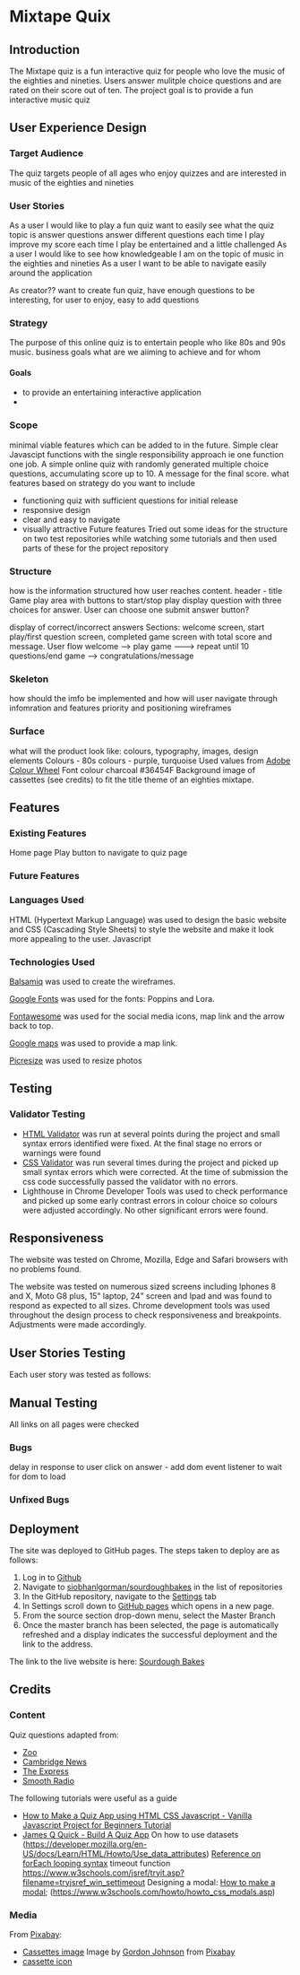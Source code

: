 # Mixtape Quix
## Introduction
The Mixtape quiz is a fun interactive quiz for people who love the music of the eighties and nineties. Users answer mulitple choice questions and are rated on their score out of ten.
The project goal is to provide a fun interactive music quiz

## User Experience Design
### Target Audience
The quiz targets people of all ages who enjoy quizzes and are interested in music of the eighties and nineties
### User Stories
As a user I would like to play a fun quiz
want to easily see what the quiz topic is
answer questions
answer different questions each time I play
improve my score each time I play
be entertained and a little challenged
As a user I would like to see how knowledgeable I am on the topic of music in the eighties and nineties
As a user I want to be able to navigate easily around the application

As creator??
want to create fun quiz, have enough questions to be interesting, for user to enjoy, easy to add questions

### Strategy 
The purpose of this online quiz is to entertain people who like 80s and 90s music. 
business goals what are we aiiming to achieve and for whom
#### Goals
  * to provide an entertaining interactive application
  * 

### Scope
minimal viable features which can be added to in the future. Simple clear Javascipt functions with the single responsibility approach ie one function one job. A simple online quiz with randomly generated multiple choice questions, accumulating score up to 10. A message for the final score.
what features based on strategy do you want to include 
  * functioning quiz with sufficient questions for initial release
  * responsive design
  * clear and easy to navigate
  * visually attractive
Future features
Tried out some ideas for the structure on two test repositories while watching some tutorials and then used parts of these for the project repository
### Structure
how is the information structured how user reaches content. 
header - title
Game play area with buttons to start/stop play
display question with three choices for answer. User can choose one
submit answer button?

display of correct/incorrect answers
Sections: welcome screen, start play/first question screen, completed game screen with total score and message. User flow welcome --> play game ---> repeat until 10 questions/end game --> congratulations/message
### Skeleton
how should the imfo be implemented and how will user navigate through infomration and features priority and positioning
wireframes
### Surface
what will the product look like: colours, typography, images, design elements
Colours - 80s colours - purple, turquoise Used values from [Adobe Colour Wheel](https://color.adobe.com/create/color-wheel)
Font colour charcoal #36454F
Background image of cassettes (see credits) to fit the title theme of an eighties mixtape.
## Features
### Existing Features

Home page
Play button to navigate to quiz page

### Future Features
### Languages Used
HTML (Hypertext Markup Language) was used to design the basic website and CSS (Cascading Style Sheets) to style the website and make it look more appealing to the user.
Javascript


### Technologies Used

[Balsamiq](https://balsamiq.com/) was used to create the wireframes.

[Google Fonts](https://fonts.google.com) was used for the fonts: Poppins and Lora.

[Fontawesome](https://fontawesome.com) was used for the social media icons, map link and the arrow back to top.

[Google maps](https://www.google.com/maps) was used to provide a map link.

[Picresize](https://picresize.com) was used to resize photos


## Testing
### Validator Testing
* [HTML Validator](https://validator.w3.org/) was run at several points during the project and small syntax errors identified were fixed. At the final stage no errors or warnings were found
* [CSS Validator](https://validator.w3.org/) was run several times during the project and picked up small syntax errors which were corrected. At the time of submission the css code successfully passed the validator with no errors.
* Lighthouse in Chrome Developer Tools was used to check performance and picked up some early contrast errors in colour choice so colours were adjusted accordingly. No other significant errors were found.

## Responsiveness
The website was tested on Chrome, Mozilla, Edge and Safari browsers with no problems found.

The website was tested on numerous sized screens including Iphones 8 and X, Moto G8 plus, 15" laptop, 24" screen and Ipad and was found to respond as expected to all sizes.
Chrome development tools was used throughout the design process to check responsiveness and breakpoints. Adjustments were made accordingly.

## User Stories Testing

Each user story was tested as follows:

## Manual Testing

All links on all pages were checked
### Bugs
delay in response to user click on answer -  add dom event listener to wait for dom to load

### Unfixed Bugs
## Deployment
The site was deployed to GitHub pages. The steps taken to deploy are as follows:
1. Log in to [Github](https://github.com/)
2. Navigate to [siobhanlgorman/sourdoughbakes](https://github.com/siobhanlgorman/Sourdough-Bakes) in the list of repositories
3. In the GitHub repository, navigate to the [Settings](https://github.com/siobhanlgorman/Sourdough-Bakes/settings) tab
4. In Settings scroll down to [GitHub pages](https://github.com/siobhanlgorman/Sourdough-Bakes/settings/pages) which opens in a new page.
5. From the source section drop-down menu, select the Master Branch
6. Once the master branch has been selected, the page is automatically refreshed and a display indicates the successful deployment and the link to the address.

The link to the live website is here:
[Sourdough Bakes](https://siobhanlgorman.github.io//)

## Credits
### Content
Quiz questions adapted from: 
* [Zoo](https://www.zoo.com/quiz/can-you-guess-80s-songs-their-opening-lyrics-quiz) 
* [Cambridge News](https://www.cambridge-news.co.uk/news/uk-world-news/80s-music-quiz-questions-test-18213733)
* [The Express](https://www.express.co.uk/entertainment/music/1290366/80s-music-quiz-questions-and-answers)
* [Smooth Radio](https://www.smoothradio.com/quizzes/1980s-music-trivia-quiz/)


The following tutorials were useful as a guide
* [How to Make a Quiz App using HTML CSS Javascript - Vanilla Javascript Project for Beginners Tutorial](https://www.youtube.com/watch?v=f4fB9Xg2JEY)
* [James Q Quick - Build A Quiz App](https://www.youtube.com/watch?v=rFWbAj40JrQ)
On how to use datasets (https://developer.mozilla.org/en-US/docs/Learn/HTML/Howto/Use_data_attributes)
[Reference on forEach looping syntax](https://developer.mozilla.org/en-US/docs/Web/JavaScript/Reference/Global_Objects/Array/forEach)
timeout function https://www.w3schools.com/jsref/tryit.asp?filename=tryjsref_win_settimeout
Designing a modal: [How to make a modal](https://www.youtube.com/watch?v=6ophW7Ask_0); (https://www.w3schools.com/howto/howto_css_modals.asp)
### Media

From [Pixabay](https://pixabay.com/):
* [Cassettes image](cassette-5986249_1280.jpg) Image by <a href="https://pixabay.com/users/gdj-1086657/?utm_source=link-attribution&amp;utm_medium=referral&amp;utm_campaign=image&amp;utm_content=5986249">Gordon Johnson</a> from <a href="https://pixabay.com/?utm_source=link-attribution&amp;utm_medium=referral&amp;utm_campaign=image&amp;utm_content=5986249">Pixabay</a>
* [cassette icon](https://icons8.com/icons/set/cassette)